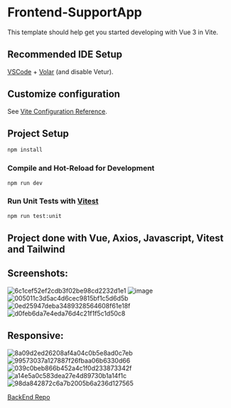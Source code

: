 # Frontend-SupportApp

This template should help get you started developing with Vue 3 in Vite.

## Recommended IDE Setup

[VSCode](https://code.visualstudio.com/) + [Volar](https://marketplace.visualstudio.com/items?itemName=Vue.volar) (and disable Vetur).

## Customize configuration

See [Vite Configuration Reference](https://vitejs.dev/config/).

## Project Setup

```sh
npm install
```

### Compile and Hot-Reload for Development

```sh
npm run dev
```

### Run Unit Tests with [Vitest](https://vitest.dev/)

```sh
npm run test:unit
```

## Project done with Vue, Axios, Javascript, Vitest and Tailwind


## Screenshots:
![6c1cef52ef2cdb3f02be98cd2232d1e1](https://github.com/user-attachments/assets/452c7c04-4f0a-4903-8c88-249097fba709)
![image](https://github.com/user-attachments/assets/cde3d4b3-85d9-49d5-9e40-bd63a8ef9d1e)
![005011c3d5ac4d6cec9815bf1c5d6d5b](https://github.com/user-attachments/assets/f475d077-4dea-4033-8b68-8fa70bd9b9ca)
![0ed25947deba3489328564608f61e18f](https://github.com/user-attachments/assets/0e917675-25ea-41fa-a371-5863602489c2)
![d0feb6da7e4eda76d4c21f1f5c1d50c8](https://github.com/user-attachments/assets/e014b7b1-4e9c-45df-9f59-5077f3f20222)


## Responsive:

![8a09d2ed26208af4a04c0b5e8ad0c7eb](https://github.com/user-attachments/assets/60b9313a-4b6c-4e8d-b567-fad6852175a1)
![99573037a127887f26fbaa06b6330d66](https://github.com/user-attachments/assets/1440e936-f4ec-43d6-9471-61234b6b56f5)
![039c0beb866b452a4c1f0d233873342f](https://github.com/user-attachments/assets/d4477ef0-2db9-4327-9032-68a1674ee2a0)
![a14e5a0c583dea27e4d89730b1a14f1c](https://github.com/user-attachments/assets/889efdf2-6308-4f90-8f14-86c4a1ab622d)
![98da842872c6a7b2005b6a236d127565](https://github.com/user-attachments/assets/875cfcd0-4fe2-468c-886d-27240cbd95c0)

[BackEnd Repo](https://github.com/Miharu669/SupportApp_BackEnd/tree/basic-api-without-security)
